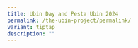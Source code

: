 ```yaml
---
title: Ubin Day and Pesta Ubin 2024
permalink: /the-ubin-project/permalink/
variant: tiptap
description: ""
---
```

